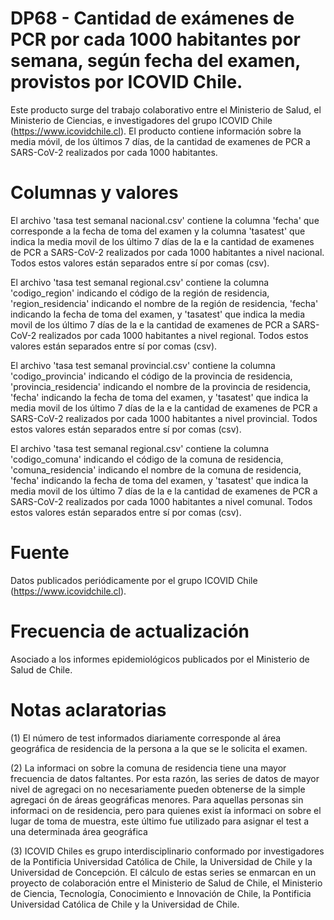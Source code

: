 # DP68 - Cantidad de exámenes de PCR  por cada 1000 habitantes por semana, según fecha del examen, provistos por ICOVID Chile. 

Este producto surge del trabajo colaborativo entre el Ministerio de Salud, el Ministerio de Ciencias, e investigadores del grupo ICOVID Chile (https://www.icovidchile.cl). El producto contiene información sobre la media móvil, de los últimos 7 días, de la cantidad de examenes de PCR a SARS-CoV-2 realizados por cada 1000 habitantes. 

# Columnas y valores
El archivo 'tasa test semanal nacional.csv' contiene la columna 'fecha' que corresponde a la fecha de toma del examen y la columna 'tasatest' que indica la media movil de los último 7 días de la e la cantidad de examenes de PCR a SARS-CoV-2 realizados por cada 1000 habitantes a nivel nacional. Todos estos valores están separados entre sí por comas (csv).

El archivo 'tasa test semanal regional.csv' contiene la columna 'codigo_region' indicando el código de la región de residencia, 'region_residencia' indicando el nombre de la región de residencia, 'fecha' indicando la fecha de toma del examen, y 'tasatest' que indica la media movil de los último 7 días de la e la cantidad de examenes de PCR a SARS-CoV-2 realizados por cada 1000 habitantes a nivel regional. Todos estos valores están separados entre sí por comas (csv).

El archivo 'tasa test semanal provincial.csv' contiene la columna 'codigo_provincia' indicando el código de la provincia de residencia, 'provincia_residencia' indicando el nombre de la provincia de residencia, 'fecha' indicando la fecha de toma del examen, y 'tasatest' que indica la media movil de los último 7 días de la e la cantidad de examenes de PCR a SARS-CoV-2 realizados por cada 1000 habitantes a nivel provincial. Todos estos valores están separados entre sí por comas (csv).

El archivo 'tasa test semanal regional.csv' contiene la columna 'codigo_comuna' indicando el código de la comuna de residencia, 'comuna_residencia' indicando el nombre de la comuna de residencia, 'fecha' indicando la fecha de toma del examen, y 'tasatest' que indica la media movil de los último 7 días de la e la cantidad de examenes de PCR a SARS-CoV-2 realizados por cada 1000 habitantes a nivel comunal. Todos estos valores están separados entre sí por comas (csv).

# Fuente
Datos publicados periódicamente por el grupo ICOVID Chile (https://www.icovidchile.cl). 

# Frecuencia de actualización
Asociado a los informes epidemiológicos publicados por el Ministerio de Salud de Chile.

# Notas aclaratorias
(1) El número de test informados diariamente corresponde al área geográfica de residencia de la persona a la que se le solicita el examen.  

(2) La informaci on sobre la comuna de residencia tiene una mayor frecuencia de datos faltantes. Por esta razón, las series de datos de mayor nivel de agregaci on no necesariamente pueden obtenerse de la simple agregaci ón de  áreas geográficas menores. Para aquellas personas sin informaci on de residencia, pero para quienes exist  ía informaci on sobre el lugar de toma de muestra, este último fue utilizado para asignar el test a una determinada  área geográfica

(3) ICOVID Chiles es grupo interdisciplinario conformado por investigadores de la Pontificia Universidad Católica de Chile, la Universidad de Chile y la Universidad de Concepción.  El cálculo de estas series se enmarcan en un proyecto de colaboración entre el Ministerio de Salud de Chile, el Ministerio de Ciencia, Tecnología, Conocimiento e Innovación de Chile, la Pontificia Universidad Católica de Chile y la Universidad de Chile.